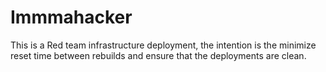 # Immmahacker
This is a Red team infrastructure deployment, the intention is the minimize reset time between rebuilds and ensure that the deployments are clean. 

